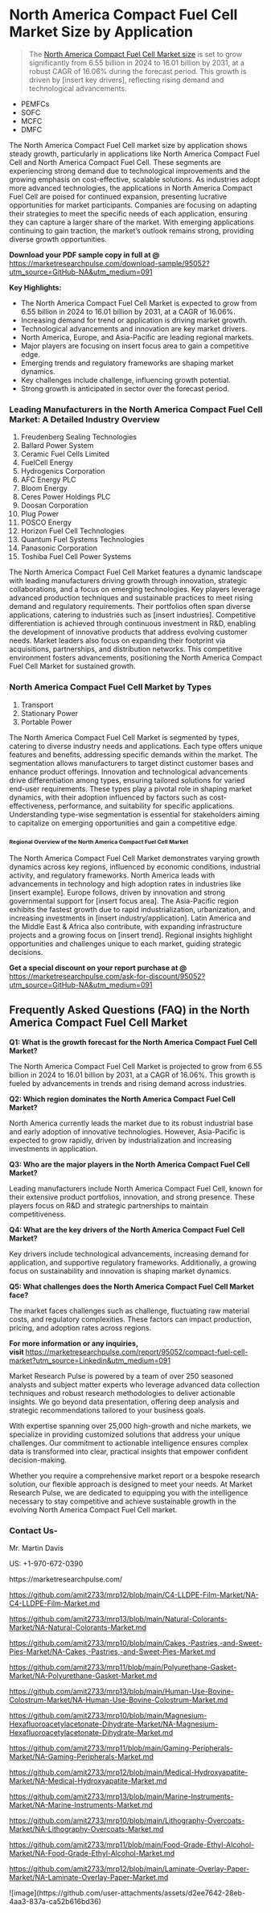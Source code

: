 <h1>North America Compact Fuel Cell Market&nbsp;Size by Application</h1><blockquote><p>The <a href="https://marketresearchpulse.com/download-sample/95052?utm_source=GitHub-NA&amp;utm_medium=091">North America Compact Fuel Cell Market size</a> is set to grow significantly from 6.55 billion in 2024 to 16.01 billion by 2031, at a robust CAGR of 16.06% during the forecast period. This growth is driven by [insert key drivers], reflecting rising demand and technological advancements.</p></blockquote><ul><li>PEMFCs<li> SOFC<li> MCFC<li> DMFC</li></ul><p>The North America Compact Fuel Cell market size by application shows steady growth, particularly in applications like North America Compact Fuel Cell and North America Compact Fuel Cell. These segments are experiencing strong demand due to technological improvements and the growing emphasis on cost-effective, scalable solutions. As industries adopt more advanced technologies, the applications in North America Compact Fuel Cell are poised for continued expansion, presenting lucrative opportunities for market participants. Companies are focusing on adapting their strategies to meet the specific needs of each application, ensuring they can capture a larger share of the market. With emerging applications continuing to gain traction, the market’s outlook remains strong, providing diverse growth opportunities.</p><p><strong>Download your PDF sample copy in full at @ </strong><a href="https://marketresearchpulse.com/download-sample/95052?utm_source=GitHub-NA&amp;utm_medium=091">https://marketresearchpulse.com/download-sample/95052?utm_source=GitHub-NA&amp;utm_medium=091</a></p><p><strong>Key Highlights: </strong></p><ul><li>The North America Compact Fuel Cell Market is expected to grow from 6.55 billion in 2024 to 16.01 billion by 2031, at a CAGR of 16.06%.</li><li>Increasing demand for trend or application is driving market growth.</li><li>Technological advancements and innovation are key market drivers.</li><li>North America, Europe, and Asia-Pacific are leading regional markets.</li><li>Major players are focusing on insert focus area to gain a competitive edge.</li><li>Emerging trends and regulatory frameworks are shaping market dynamics.</li><li>Key challenges include challenge, influencing growth potential.</li><li>Strong growth is anticipated in sector over the forecast period.</li></ul><h3>Leading Manufacturers in the North America Compact Fuel Cell Market: A Detailed Industry Overview</h3><ol><li>Freudenberg Sealing Technologies</li><li>Ballard Power System</li><li>Ceramic Fuel Cells Limited</li><li>FuelCell Energy</li><li>Hydrogenics Corporation</li><li>AFC Energy PLC</li><li>Bloom Energy</li><li>Ceres Power Holdings PLC</li><li>Doosan Corporation</li><li>Plug Power</li><li>POSCO Energy</li><li>Horizon Fuel Cell Technologies</li><li>Quantum Fuel Systems Technologies</li><li>Panasonic Corporation</li><li>Toshiba Fuel Cell Power Systems</li></ol><div class="flex max-w-full flex-col flex-grow"><div class="min-h-8 text-message flex w-full flex-col items-end gap-2 whitespace-normal break-words [.text-message+&amp;]:mt-5" dir="auto" data-message-author-role="assistant" data-message-id="fd8432e4-4910-450d-b182-61b7bfb0a01f" data-message-model-slug="gpt-4o"><div class="flex w-full flex-col gap-1 empty:hidden first:pt-[3px]"><div class="markdown prose w-full break-words dark:prose-invert light"><p>The North America Compact Fuel Cell Market features a dynamic landscape with leading manufacturers driving growth through innovation, strategic collaborations, and a focus on emerging technologies. Key players leverage advanced production techniques and sustainable practices to meet rising demand and regulatory requirements. Their portfolios often span diverse applications, catering to industries such as [insert industries]. Competitive differentiation is achieved through continuous investment in R&amp;D, enabling the development of innovative products that address evolving customer needs. Market leaders also focus on expanding their footprint via acquisitions, partnerships, and distribution networks. This competitive environment fosters advancements, positioning the North America Compact Fuel Cell Market for sustained growth.</p></div></div></div></div><h3>North America Compact Fuel Cell Market by Types</h3><ol><li>Transport<li> Stationary Power<li> Portable Power</li></ol><div class="flex max-w-full flex-col flex-grow"><div class="min-h-8 text-message flex w-full flex-col items-end gap-2 whitespace-normal break-words [.text-message+&amp;]:mt-5" dir="auto" data-message-author-role="assistant" data-message-id="084470be-0bb7-4664-bddf-5156b4f41249" data-message-model-slug="gpt-4o-mini"><div class="flex w-full flex-col gap-1 empty:hidden first:pt-[3px]"><div class="markdown prose w-full break-words dark:prose-invert light"><p>The North America Compact Fuel Cell Market is segmented by types, catering to diverse industry needs and applications. Each type offers unique features and benefits, addressing specific demands within the market. The segmentation allows manufacturers to target distinct customer bases and enhance product offerings. Innovation and technological advancements drive differentiation among types, ensuring tailored solutions for varied end-user requirements. These types play a pivotal role in shaping market dynamics, with their adoption influenced by factors such as cost-effectiveness, performance, and suitability for specific applications. Understanding type-wise segmentation is essential for stakeholders aiming to capitalize on emerging opportunities and gain a competitive edge.</p></div></div></div></div><h3><span style="font-size: 11px;">Regional Overview of the North America Compact Fuel Cell Market</span></h3><div class="flex max-w-full flex-col flex-grow"><div class="min-h-8 text-message flex w-full flex-col items-end gap-2 whitespace-normal break-words [.text-message+&amp;]:mt-5" dir="auto" data-message-author-role="assistant" data-message-id="e9038762-ce64-4e30-91c9-9bd413514231" data-message-model-slug="gpt-4o-mini"><div class="flex w-full flex-col gap-1 empty:hidden first:pt-[3px]"><div class="markdown prose w-full break-words dark:prose-invert light"><p>The North America Compact Fuel Cell Market demonstrates varying growth dynamics across key regions, influenced by economic conditions, industrial activity, and regulatory frameworks. North America leads with advancements in technology and high adoption rates in industries like [insert example]. Europe follows, driven by innovation and strong governmental support for [insert focus area]. The Asia-Pacific region exhibits the fastest growth due to rapid industrialization, urbanization, and increasing investments in [insert industry/application]. Latin America and the Middle East &amp; Africa also contribute, with expanding infrastructure projects and a growing focus on [insert trend]. Regional insights highlight opportunities and challenges unique to each market, guiding strategic decisions.</p></div></div></div></div><p><strong>Get a special discount on your report purchase at @ </strong><a href="https://marketresearchpulse.com/ask-for-discount/95052?utm_source=GitHub-NA&amp;utm_medium=091">https://marketresearchpulse.com/ask-for-discount/95052?utm_source=GitHub-NA&amp;utm_medium=091</a></p><h2>Frequently Asked Questions (FAQ) in the North America Compact Fuel Cell Market</h2><p><strong>Q1: What is the growth forecast for the North America Compact Fuel Cell Market?</strong></p><p>The North America Compact Fuel Cell Market is projected to grow from 6.55 billion in 2024 to 16.01 billion by 2031, at a CAGR of 16.06%. This growth is fueled by advancements in trends and rising demand across industries.</p><p><strong>Q2: Which region dominates the North America Compact Fuel Cell Market?</strong></p><p>North America currently leads the market due to its robust industrial base and early adoption of innovative technologies. However, Asia-Pacific is expected to grow rapidly, driven by industrialization and increasing investments in application.</p><p><strong>Q3: Who are the major players in the North America Compact Fuel Cell Market?</strong></p><p>Leading manufacturers include North America Compact Fuel Cell, known for their extensive product portfolios, innovation, and strong presence. These players focus on R&amp;D and strategic partnerships to maintain competitiveness.</p><p><strong>Q4: What are the key drivers of the North America Compact Fuel Cell Market?</strong></p><p>Key drivers include technological advancements, increasing demand for application, and supportive regulatory frameworks. Additionally, a growing focus on sustainability and innovation is shaping market dynamics.</p><p><strong>Q5: What challenges does the North America Compact Fuel Cell Market face?</strong></p><p>The market faces challenges such as challenge, fluctuating raw material costs, and regulatory complexities. These factors can impact production, pricing, and adoption rates across regions.</p><p><strong>For more information or any inquiries, visit&nbsp;</strong><a href="https://marketresearchpulse.com/report/95052/compact-fuel-cell-market?utm_source=Linkedin&utm_medium=091">https://marketresearchpulse.com/report/95052/compact-fuel-cell-market?utm_source=Linkedin&utm_medium=091</a></p><p>Market Research Pulse is powered by a team of over 250 seasoned analysts and subject matter experts who leverage advanced data collection techniques and robust research methodologies to deliver actionable insights. We go beyond data presentation, offering deep analysis and strategic recommendations tailored to your business goals.</p><p>With expertise spanning over 25,000 high-growth and niche markets, we specialize in providing customized solutions that address your unique challenges. Our commitment to actionable intelligence ensures complex data is transformed into clear, practical insights that empower confident decision-making.</p><p>Whether you require a comprehensive market report or a bespoke research solution, our flexible approach is designed to meet your needs. At Market Research Pulse, we are dedicated to equipping you with the intelligence necessary to stay competitive and achieve sustainable growth in the evolving North America Compact Fuel Cell market.</p><h3><strong>Contact Us-</strong></h3><p>Mr. Martin Davis</p><p>US: +1-970-672-0390</p><p>https://marketresearchpulse.com/</p><p><a href="https://github.com/amit2733/mrp12/blob/main/C4-LLDPE-Film-Market/NA-C4-LLDPE-Film-Market.md">https://github.com/amit2733/mrp12/blob/main/C4-LLDPE-Film-Market/NA-C4-LLDPE-Film-Market.md</a></p><p><a href="https://github.com/amit2733/mrp13/blob/main/Natural-Colorants-Market/NA-Natural-Colorants-Market.md">https://github.com/amit2733/mrp13/blob/main/Natural-Colorants-Market/NA-Natural-Colorants-Market.md</a></p><p><a href="https://github.com/amit2733/mrp10/blob/main/Cakes,-Pastries,-and-Sweet-Pies-Market/NA-Cakes,-Pastries,-and-Sweet-Pies-Market.md">https://github.com/amit2733/mrp10/blob/main/Cakes,-Pastries,-and-Sweet-Pies-Market/NA-Cakes,-Pastries,-and-Sweet-Pies-Market.md</a></p><p><a href="https://github.com/amit2733/mrp11/blob/main/Polyurethane-Gasket-Market/NA-Polyurethane-Gasket-Market.md">https://github.com/amit2733/mrp11/blob/main/Polyurethane-Gasket-Market/NA-Polyurethane-Gasket-Market.md</a></p><p><a href="https://github.com/amit2733/mrp13/blob/main/Human-Use-Bovine-Colostrum-Market/NA-Human-Use-Bovine-Colostrum-Market.md">https://github.com/amit2733/mrp13/blob/main/Human-Use-Bovine-Colostrum-Market/NA-Human-Use-Bovine-Colostrum-Market.md</a></p><p><a href="https://github.com/amit2733/mrp10/blob/main/Magnesium-Hexafluoroacetylacetonate-Dihydrate-Market/NA-Magnesium-Hexafluoroacetylacetonate-Dihydrate-Market.md">https://github.com/amit2733/mrp10/blob/main/Magnesium-Hexafluoroacetylacetonate-Dihydrate-Market/NA-Magnesium-Hexafluoroacetylacetonate-Dihydrate-Market.md</a></p><p><a href="https://github.com/amit2733/mrp11/blob/main/Gaming-Peripherals-Market/NA-Gaming-Peripherals-Market.md">https://github.com/amit2733/mrp11/blob/main/Gaming-Peripherals-Market/NA-Gaming-Peripherals-Market.md</a></p><p><a href="https://github.com/amit2733/mrp12/blob/main/Medical-Hydroxyapatite-Market/NA-Medical-Hydroxyapatite-Market.md">https://github.com/amit2733/mrp12/blob/main/Medical-Hydroxyapatite-Market/NA-Medical-Hydroxyapatite-Market.md</a></p><p><a href="https://github.com/amit2733/mrp13/blob/main/Marine-Instruments-Market/NA-Marine-Instruments-Market.md">https://github.com/amit2733/mrp13/blob/main/Marine-Instruments-Market/NA-Marine-Instruments-Market.md</a></p><p><a href="https://github.com/amit2733/mrp10/blob/main/Lithography-Overcoats-Market/NA-Lithography-Overcoats-Market.md">https://github.com/amit2733/mrp10/blob/main/Lithography-Overcoats-Market/NA-Lithography-Overcoats-Market.md</a></p><p><a href="https://github.com/amit2733/mrp11/blob/main/Food-Grade-Ethyl-Alcohol-Market/NA-Food-Grade-Ethyl-Alcohol-Market.md">https://github.com/amit2733/mrp11/blob/main/Food-Grade-Ethyl-Alcohol-Market/NA-Food-Grade-Ethyl-Alcohol-Market.md</a></p><p><a href="https://github.com/amit2733/mrp12/blob/main/Laminate-Overlay-Paper-Market/NA-Laminate-Overlay-Paper-Market.md">https://github.com/amit2733/mrp12/blob/main/Laminate-Overlay-Paper-Market/NA-Laminate-Overlay-Paper-Market.md</a></p>
![image](https://github.com/user-attachments/assets/d2ee7642-28eb-4aa3-837a-ca52b616bd36)
